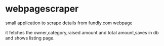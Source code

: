 # webpagescraper
small application to scrape details from fundly.com webpage

it fetches the owner,category,raised amount and total amount,saves in db and shows listing page.
